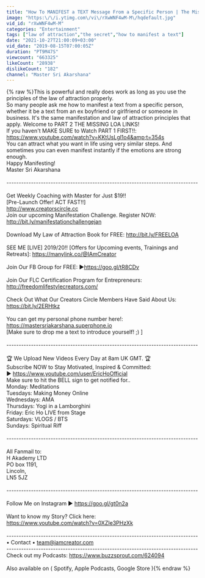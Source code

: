 ```yaml
---
title: "How To MANIFEST a TEXT Message From a Specific Person | The Missing Link! Law of Attraction [Part 2]"
image: "https:\/\/i.ytimg.com\/vi\/rXwWNF4wM-M\/hqdefault.jpg"
vid_id: "rXwWNF4wM-M"
categories: "Entertainment"
tags: ["law of attraction","the secret","how to manifest a text"]
date: "2021-10-27T21:00:09+03:00"
vid_date: "2019-08-15T07:00:05Z"
duration: "PT9M47S"
viewcount: "663325"
likeCount: "28938"
dislikeCount: "182"
channel: "Master Sri Akarshana"
---
```

{% raw %}This is powerful and really does work as long as you use the principles of the law of attraction properly.<br />So many people ask me how to manifest a text from a specific person, whether it be a text from an ex boyfriend or girlfriend or someone in business. It's the same manifestation and law of attraction principles that apply. Welcome to PART 2 THE MISSING LOA LINKS!<br />If you haven't MAKE SURE to Watch PART 1 FIRST!!: <a rel="nofollow" target="blank" href="https://www.youtube.com/watch?v=KKtUsLgl1o4&amp;t=354s">https://www.youtube.com/watch?v=KKtUsLgl1o4&amp;t=354s</a><br />You can attract what you want in life using very similar steps. And sometimes you can even manifest instantly if the emotions are strong enough.<br />Happy Manifesting!<br />Master Sri Akarshana<br /><br />----------------------------------------­­­­­­­----------------------------------­-­-­-­-<br /><br />Get Weekly Coaching with Master for Just $19!! <br />[Pre-Launch Offer! ACT FAST!!]<br /><a rel="nofollow" target="blank" href="http://www.creatorscircle.cc">http://www.creatorscircle.cc</a><br />Join our upcoming Manifestation Challenge. Register NOW: <a rel="nofollow" target="blank" href="http://bit.ly/manifestationchallengejan">http://bit.ly/manifestationchallengejan</a><br /><br />Download My Law of Attraction Book for FREE: <a rel="nofollow" target="blank" href="http://bit.ly/FREELOA">http://bit.ly/FREELOA</a><br /><br />SEE ME [LIVE] 2019/20!! [Offers for Upcoming events, Trainings and Retreats]: <a rel="nofollow" target="blank" href="https://manylink.co/@IAmCreator">https://manylink.co/@IAmCreator</a><br /><br />Join Our FB Group for FREE: ►<a rel="nofollow" target="blank" href="https://goo.gl/tR8CDv">https://goo.gl/tR8CDv</a><br /><br />Join Our FLC Certification Program for Entrepreneurs:<br /><a rel="nofollow" target="blank" href="http://freedomlifestylecreators.com/">http://freedomlifestylecreators.com/</a><br /><br />Check Out What Our Creators Circle Members Have Said About Us: <a rel="nofollow" target="blank" href="https://bit.ly/2ERHtkz">https://bit.ly/2ERHtkz</a><br /><br />You can get my personal phone number here!: <a rel="nofollow" target="blank" href="https://mastersriakarshana.superphone.io">https://mastersriakarshana.superphone.io</a><br />[Make sure to drop me a text to introduce yourself! ;) ]<br /><br />----------------------------------------­­­­­­­----------------------------------­-­-­-­-<br /><br /> 🏆 We Upload New Videos Every Day at 8am UK GMT.  🏆<br />Subscribe NOW to Stay Motivated, Inspired &amp; Committed: <br />► <a rel="nofollow" target="blank" href="https://www.youtube.com/user/EricHoOfficial">https://www.youtube.com/user/EricHoOfficial</a><br />Make sure to hit the BELL sign to get notified for..<br />Monday: Meditations<br />Tuesdays: Making Money Online<br />Wednesdays: AMA<br />Thursdays: Yogi in a Lamborghini<br />Friday: Eric Ho LIVE from Stage<br />Saturdays: VLOGS / BTS<br />Sundays: Spiritual Riff<br /><br />----------------------------------------­­­­­­­----------------------------------­-­-­-­-<br /><br />All Fanmail to:<br />H Akademy LTD<br />PO box 1191,<br />Lincoln,<br />LN5 5JZ<br /><br />----------------------------------------­­­­­­­----------------------------------­-­-­-­-<br /><br />Follow Me on Instagram ► <a rel="nofollow" target="blank" href="https://goo.gl/gt0n2a">https://goo.gl/gt0n2a</a><br /><br />Want to know my Story? Click here: <br /><a rel="nofollow" target="blank" href="https://www.youtube.com/watch?v=0XZIe3PHzXk">https://www.youtube.com/watch?v=0XZIe3PHzXk</a><br /><br />----------------------------------------­­­­­­­----------------------------------­-­-­-­-<br />• Contact • team@iamcreator.com<br />----------------------------------------­­­­­­­----------------------------------­-­-­-­-<br />Check out my Podcasts: <a rel="nofollow" target="blank" href="https://www.buzzsprout.com/624094">https://www.buzzsprout.com/624094</a> <br /><br />Also available on ( Spotify, Apple Podcasts, Google Store ){% endraw %}
